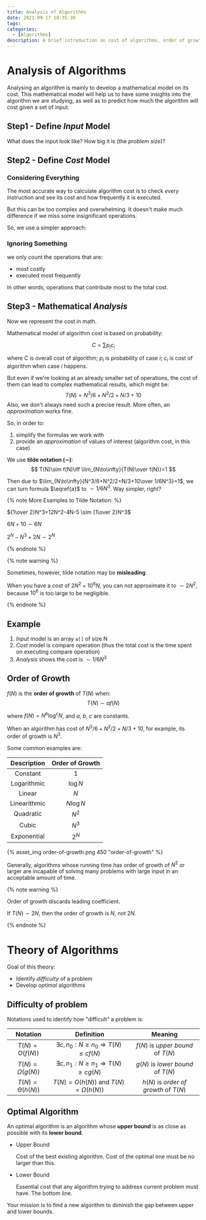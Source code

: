 ```yaml
---
title: Analysis of Algorithms
date: 2021-09-17 18:35:30
tags:
categories:
  - [Algorithms]
description: A brief introduction on cost of algorithms, order of growth, Tilde and Big-Oh notations, and optimal algorithm.
---
```


# Analysis of Algorithms

Analysing an algorithm is mainly to develop a mathematical model on its cost. This mathematical model will help us to have some insights into the algorithm we are studying, as well as to predict how much the algorithm will cost given a set of input.

## Step1 - Define *Input* Model

What does the input look like? How big it is (the *problem size*)?

## Step2 - Define *Cost* Model

### Considering Everything

The most accurate way to calculate algorithm cost is to check *every* instruction and see its cost and how frequently it is executed.

But this can be too complex and overwhelming. It doesn't make much difference if we miss some insignificant operations.

So, we use a simpler approach:

### Ignoring Something

we only count the operations that are:

- most costly
- executed most frequently

In other words, operations that contribute most to the total cost.

## Step3 - Mathematical *Analysis*

Now we represent the cost in math.

Mathematical model of algorithm cost is based on probability:

$$
C=\sum p_ic_i
$$

where $C$ is overall cost of algorithm; $p_i$ is probability of case $i$; $c_i$ is cost of algorithm when case $i$ happens.

But even if we're looking at an already smaller set of operations, the cost of them can lead to complex mathematical results, which might be:
$$
T(N)=N^3/6+N^2/2+N/3+10 \label{a}\tag{1}
$$
Also, we don't always need such a precise result. More often, an *approximation* works fine.

So, in order to:

1. simplify the formulas we work with
2. provide an *approximation* of values of interest (algorithm cost, in this case)

We use **tilde notation ($\sim$)**:
$$
T(N)\sim f(N)\iff \lim_{N\to\infty}{T(N)\over f(N)}=1
$$

Then due to $\lim_{N\to\infty}{N^3/6+N^2/2+N/3+10\over 1/6N^3}=1$, we can turn formula $\eqref{a}$ to $\sim 1/6N^3$. Way simpler, right?

{% note More Examples to Tilde Notation: %}

${1\over 2}N^3+12N^2-4N-5 \sim {1\over 2}N^3$

$6N+10 \sim 6N$

$2^N-N^3+2N \sim 2^N$

{% endnote %}

{% note warning %}

Sometimes, however, tilde notation may be **misleading**.

When you have a cost of $2N^2+10^6N$, you can not approximate it to $\sim 2N^2$, because $10^6$ is too large to be negligible.

{% endnote %}

## Example

1. *Input* model is an array `a[]` of size N
2. *Cost* model is compare operation (thus the total cost is the time spent on executing compare operation)
3. *Analysis* shows the cost is  $\sim 1/6N^3$

## Order of Growth

$f(N)$ is the **order of growth** of $T(N)$ when:
$$
T(N)\sim af(N)
$$

where $f(N)=N^b\log^cN$, and $a$, $b$, $c$ are constants.

When an algorithm has cost of $N^3/6+N^2/2+N/3+10$, for example, its order of growth is $N^3$.

Some common examples are: 

| Description  | Order of Growth |
| :----------: | :-------------: |
|   Constant   |       $1$       |
| Logarithmic  |    $\log N$     |
|    Linear    |       $N$       |
| Linearithmic |    $N\log N$    |
|  Quadratic   |      $N^2$      |
|    Cubic     |      $N^3$      |
| Exponential  |      $2^N$      |

{% asset_img order-of-growth.png 450 "order-of-growth" %}

Generally, algorithms whose running time has order of growth of $N^2$ or larger are incapable of solving many problems with large input in an acceptable amount of time.

{% note warning %}

Order of growth discards leading coefficient.

If $T(N)\sim 2N$, then the order of growth is $N$, not $2N$.

{% endnote %}

# Theory of Algorithms

Goal of this theory:

- Identify *difficulty* of a problem
- Develop *optimal* algorithms

## Difficulty of problem

Notations used to identify how "difficult" a problem is:

|      Notation       |                     Definition                      |                Meaning                |
| :-----------------: | :-------------------------------------------------: | :-----------------------------------: |
|   $T(N)=O(f(N))$    | $\exists c,n_0:N\geq n_0\Rightarrow T(N)\leq cf(N)$ |   $f(N)$ is *upper bound* of $T(N)$   |
| $T(N)=\Omega(g(N))$ | $\exists c,n_1:N\geq n_1\Rightarrow T(N)\geq cg(N)$ |   $g(N)$ is *lower bound* of $T(N)$   |
| $T(N)=\Theta(h(N))$ |       $T(N)=O(h(N))$ and $T(N)=\Omega(h(N))$        | $h(N)$ is *order of growth* of $T(N)$ |

## Optimal Algorithm

An optimal algorithm is an algorithm whose **upper bound** is as close as possible with its **lower bound**.

- Upper Bound

  Cost of the best existing algorithm. Cost of the optimal one must be no larger than this.

- Lower Bound

  Essential cost that any algorithm trying to address current problem must have. The bottom line.


Your mission is to find a new algorithm to diminish the gap between upper and lower bounds.
